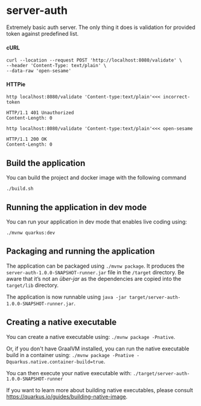 # server-auth

Extremely basic auth server. The only thing it does is validation for provided token against predefined list. 
#### cURL
```shell
curl --location --request POST 'http://localhost:8080/validate' \
--header 'Content-Type: text/plain' \
--data-raw 'open-sesame'
```
#### HTTPie
```
http localhost:8080/validate 'Content-type:text/plain'<<< incorrect-token

HTTP/1.1 401 Unauthorized
Content-Length: 0
```
```
http localhost:8080/validate 'Content-type:text/plain'<<< open-sesame

HTTP/1.1 200 OK
Content-Length: 0
```

## Build the application

You can build the project and docker image with the following command 
```
./build.sh
```  

## Running the application in dev mode

You can run your application in dev mode that enables live coding using:
```
./mvnw quarkus:dev
```

## Packaging and running the application

The application can be packaged using `./mvnw package`.
It produces the `server-auth-1.0.0-SNAPSHOT-runner.jar` file in the `/target` directory.
Be aware that it’s not an _über-jar_ as the dependencies are copied into the `target/lib` directory.

The application is now runnable using `java -jar target/server-auth-1.0.0-SNAPSHOT-runner.jar`.

## Creating a native executable

You can create a native executable using: `./mvnw package -Pnative`.

Or, if you don't have GraalVM installed, you can run the native executable build in a container using: `./mvnw package -Pnative -Dquarkus.native.container-build=true`.

You can then execute your native executable with: `./target/server-auth-1.0.0-SNAPSHOT-runner`

If you want to learn more about building native executables, please consult https://quarkus.io/guides/building-native-image.